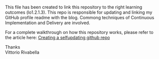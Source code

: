 This file has been created to link this repository to the right learning outcomes (lo1.2.1.3).
This repo is responsible for updating and linking my GitHub profile readme with the blog. Commong techniques of Continuous Implementation and Delivery are involved.

For a complete walkthrough on how this repository works, please refer to the article here:
[Creating a selfupdating github repo](https://binaryroot.xyz/post.php?post_id=96)



Thanks <br />
Vittorio Rivabella
